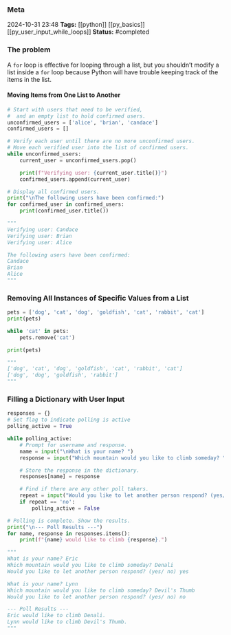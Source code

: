 ### Meta
2024-10-31 23:48
**Tags:** [[python]] [[py_basics]] [[py_user_input_while_loops]]
**Status:** #completed 

### The problem
A `for` loop is effective for looping through a list, but you shouldn’t modify a list inside a `for` loop because Python will have trouble keeping track of the items in the list.

#### Moving Items from One List to Another
```Python title:example.py
# Start with users that need to be verified,
#  and an empty list to hold confirmed users.
unconfirmed_users = ['alice', 'brian', 'candace']
confirmed_users = []

# Verify each user until there are no more unconfirmed users.
# Move each verified user into the list of confirmed users.
while unconfirmed_users:
	current_user = unconfirmed_users.pop()

	print(f"Verifying user: {current_user.title()}")
	confirmed_users.append(current_user)

# Display all confirmed users.
print("\nThe following users have been confirmed:")
for confirmed_user in confirmed_users:
	print(confirmed_user.title())

"""
Verifying user: Candace
Verifying user: Brian
Verifying user: Alice

The following users have been confirmed:
Candace
Brian
Alice
"""
```

### Removing All Instances of Specific Values from a List
```Python title:example.py
pets = ['dog', 'cat', 'dog', 'goldfish', 'cat', 'rabbit', 'cat']
print(pets)

while 'cat' in pets:
	pets.remove('cat')

print(pets)

"""
['dog', 'cat', 'dog', 'goldfish', 'cat', 'rabbit', 'cat']
['dog', 'dog', 'goldfish', 'rabbit']
"""
```

### Filling a Dictionary with User Input
```Python title:example.py
responses = {}
# Set flag to indicate polling is active
polling_active = True

while polling_active:
	# Prompt for username and response.
	name = input("\nWhat is your name? ")
	response = input("Which mountain would you like to climb someday? ")

	# Store the response in the dictionary.
	responses[name] = response

	# Find if there are any other poll takers.
	repeat = input("Would you like to let another person respond? (yes/no) ")
	if repeat == 'no':
		polling_active = False

# Polling is complete. Show the results.
print("\n--- Poll Results ---")
for name, response in responses.items():
	print(f"{name} would like to climb {response}.")

"""
What is your name? Eric
Which mountain would you like to climb someday? Denali
Would you like to let another person respond? (yes/ no) yes

What is your name? Lynn
Which mountain would you like to climb someday? Devil's Thumb
Would you like to let another person respond? (yes/ no) no

--- Poll Results ---
Eric would like to climb Denali.
Lynn would like to climb Devil's Thumb.
"""
```